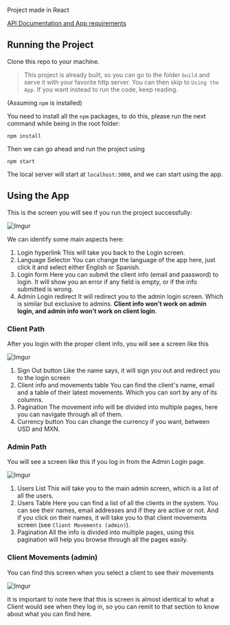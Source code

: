 Project made in React

[API Documentation and App requirements](https://prueba-resuelve.herokuapp.com/frontend)


## Running the Project
  

Clone this repo to your machine.

>This project is already built, so you can go to the folder `build` and serve it with your favorite http server. You can then skip to `Using the App`. If you want instead to run the code, keep reading.



  (Assuming `npm` is installed)

You need to install all the `npm` packages, to do this, please run the next command while being in the root folder:

  

`npm install`

  

Then we can go ahead and run the project using

`npm start`

The local server will start at `localhost:3000`, and we can start using the app.

## Using the App

This is the screen you will see if you run the project successfully:

![Imgur](https://i.imgur.com/4DgBCX0.png)

We can identify some main aspects here:

 1. Login hyperlink
	 This will take you back to the Login screen.
 2. Language Selector
	 You can change the language of the app here, just click it and select either English or Spanish.
 3. Login form
	 Here you can submit the client info (email and password) to login. It will show you an error if any field is empty, or if the info submitted is wrong.
4. Admin Login redirect
	It will redirect you to the admin login screen. Which is similar but exclusive to admins. **Client info won't work on admin login, and admin info won't work on client login**.
	

### Client Path

After you login with the proper client info, you will see a screen like this

![Imgur](https://i.imgur.com/T3xj9ou.png)

 1. Sign Out button
	 Like the name says, it will sign you out and redirect you to the login screen
2. Client info and movements table
	You can find the client's name, email and a table of their latest movements. Which you can sort by any of its columns.
3. Pagination
	The movement info will be divided into multiple pages, here you can navigate through all of them.
4. Currency button
	You can change the currency if you want, between USD and MXN.


### Admin Path

You will see a screen like this if you log in from the Admin Login page.

![Imgur](https://i.imgur.com/em6E9sk.png)

1. Users List
	This will take you to the main admin screen, which is a list of all the users.
2. Users Table
	Here you can find a list of all the clients in the system. You can see their names, email addresses and if they are active or not. And if you click on their names, it will take you to that client movements screen (see `Client Movements (admin)`).
3. Pagination
	 All the info is divided into multiple pages, using this pagination will help you browse through all the pages easily.

### Client Movements (admin)

You can find this screen when you select a client to see their movements

![Imgur](https://i.imgur.com/6o7EHya.png)

It is important to note here that this is screen is almost identical to what a Client would see when they log in, so you can remit to that section to know about what you can find here.
